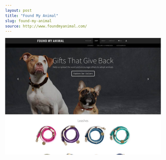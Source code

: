 ```yaml
---
layout: post
title: "Found My Animal"
slug: found-my-animal
source: http://www.foundmyanimal.com/
---
```


<img src="/assets/img/screenshots/found-my-animal.jpg">

